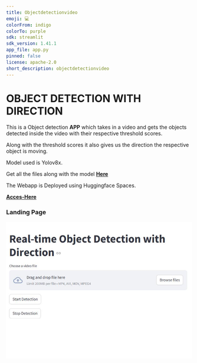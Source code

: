```yaml
---
title: Objectdetectionvideo
emoji: 💻
colorFrom: indigo
colorTo: purple
sdk: streamlit
sdk_version: 1.41.1
app_file: app.py
pinned: false
license: apache-2.0
short_description: objectdetectionvideo
---
```




# OBJECT DETECTION WITH DIRECTION

This is a Object detection **APP** which takes in a video and gets the objects detected inside the video with their respective threshold scores. 

Along with the threshold scores it also gives us the direction the respective object is moving. 

Model used is Yolov8x.

Get all the files along with the model **[Here](https://huggingface.co/spaces/datasciencesage/object-detection-with-direction/tree/main)**


The Webapp is Deployed using Huggingface Spaces.

**[Acces-Here](https://datasciencesage-object-detection-with-direction.hf.space)**



### Landing Page

![alt text](images/landing_page.JPG)